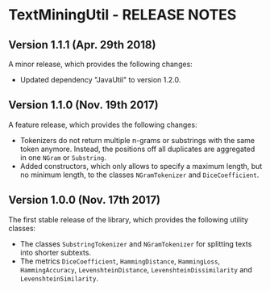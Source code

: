 # TextMiningUtil - RELEASE NOTES

## Version 1.1.1 (Apr. 29th 2018)

A minor release, which provides the following changes:

- Updated dependency "JavaUtil" to version 1.2.0.

## Version 1.1.0 (Nov. 19th 2017)

A feature release, which provides the following changes:

- Tokenizers do not return multiple n-grams or substrings with the same token anymore. Instead, the positions off all duplicates are aggregated in one `NGram` or `Substring`.
- Added constructors, which only allows to specify a maximum length, but no minimum length, to the classes `NGramTokenizer` and `DiceCoefficient`.

## Version 1.0.0 (Nov. 17th 2017)

The first stable release of the library, which provides the following utility classes:

- The classes `SubstringTokenizer` and `NGramTokenizer` for splitting texts into shorter subtexts.
- The metrics `DiceCoefficient`, `HammingDistance`, `HammingLoss`, `HammingAccuracy`, `LevenshteinDistance`, `LevenshteinDissimilarity` and `LevenshteinSimilarity`.